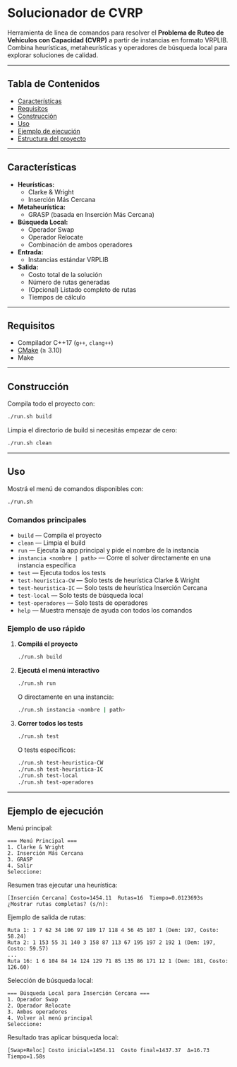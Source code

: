 # Solucionador de CVRP

Herramienta de línea de comandos para resolver el **Problema de Ruteo de Vehículos con Capacidad (CVRP)** a partir de instancias en formato VRPLIB. Combina heurísticas, metaheurísticas y operadores de búsqueda local para explorar soluciones de calidad.

---

## Tabla de Contenidos

- [Características](#características)
- [Requisitos](#requisitos)
- [Construcción](#construcción)
- [Uso](#uso)
- [Ejemplo de ejecución](#ejemplo-de-ejecución)
- [Estructura del proyecto](#estructura-del-proyecto)

---

## Características

- **Heurísticas:**
  - Clarke & Wright
  - Inserción Más Cercana
- **Metaheurística:**
  - GRASP (basada en Inserción Más Cercana)
- **Búsqueda Local:**
  - Operador Swap
  - Operador Relocate
  - Combinación de ambos operadores
- **Entrada:**  
  - Instancias estándar VRPLIB
- **Salida:**
  - Costo total de la solución
  - Número de rutas generadas
  - (Opcional) Listado completo de rutas
  - Tiempos de cálculo

---

## Requisitos

- Compilador C++17 (`g++`, `clang++`)
- [CMake](https://cmake.org/) (≥ 3.10)
- Make

---

## Construcción

Compila todo el proyecto con:

```bash
./run.sh build
```

Limpia el directorio de build si necesitás empezar de cero:

```bash
./run.sh clean
```

---

## Uso

Mostrá el menú de comandos disponibles con:

```bash
./run.sh
```

### Comandos principales

- `build` — Compila el proyecto
- `clean` — Limpia el build
- `run` — Ejecuta la app principal y pide el nombre de la instancia
- `instancia <nombre | path>` — Corre el solver directamente en una instancia específica
- `test` — Ejecuta todos los tests
- `test-heuristica-CW` — Solo tests de heurística Clarke & Wright
- `test-heuristica-IC` — Solo tests de heurística Inserción Cercana
- `test-local` — Solo tests de búsqueda local
- `test-operadores` — Solo tests de operadores
- `help` — Muestra mensaje de ayuda con todos los comandos

### Ejemplo de uso rápido

1. **Compilá el proyecto**  
   ```bash
   ./run.sh build
   ```

2. **Ejecutá el menú interactivo**  
   ```bash
   ./run.sh run
   ```

   O directamente en una instancia:
   ```bash
   ./run.sh instancia <nombre | path>
   ```

3. **Correr todos los tests**  
   ```bash
   ./run.sh test
   ```

   O tests específicos:
   ```bash
   ./run.sh test-heuristica-CW
   ./run.sh test-heuristica-IC
   ./run.sh test-local
   ./run.sh test-operadores
   ```

---

## Ejemplo de ejecución

Menú principal:

```
=== Menú Principal ===
1. Clarke & Wright
2. Inserción Más Cercana
3. GRASP
4. Salir
Seleccione:
```

Resumen tras ejecutar una heurística:

```
[Inserción Cercana] Costo=1454.11  Rutas=16  Tiempo=0.0123693s
¿Mostrar rutas completas? (s/n):
```

Ejemplo de salida de rutas:

```
Ruta 1: 1 7 62 34 106 97 189 17 118 4 56 45 107 1 (Dem: 197, Costo: 58.24)
Ruta 2: 1 153 55 31 140 3 158 87 113 67 195 197 2 192 1 (Dem: 197, Costo: 59.57)
...
Ruta 16: 1 6 104 84 14 124 129 71 85 135 86 171 12 1 (Dem: 181, Costo: 126.60)
```

Selección de búsqueda local:

```
=== Búsqueda Local para Inserción Cercana ===
1. Operador Swap
2. Operador Relocate
3. Ambos operadores
4. Volver al menú principal
Seleccione:
```

Resultado tras aplicar búsqueda local:

```
[Swap+Reloc] Costo inicial=1454.11  Costo final=1437.37  Δ=16.73  Tiempo=1.58s
```
